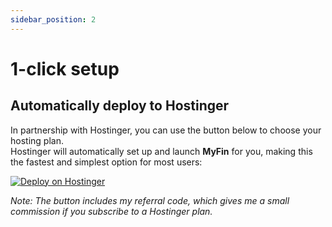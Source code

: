 ```yaml
---
sidebar_position: 2
---
```


# 1-click setup
## Automatically deploy to Hostinger
In partnership with Hostinger, you can use the button below to choose your hosting plan.  
Hostinger will automatically set up and launch **MyFin** for you, making this the fastest and simplest option for most users:

[![Deploy on Hostinger](https://assets.hostinger.com/vps/deploy.svg)](https://www.hostinger.com/vps/docker-hosting?compose_url=https://raw.githubusercontent.com/afaneca/myfin/refs/heads/master/docker-compose.yml&REFERRALCODE=SC1ADNFANHG6)

*Note: The button includes my referral code, which gives me a small commission if you subscribe to a Hostinger plan.*
